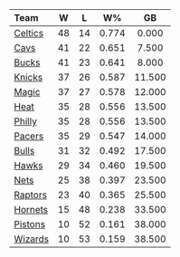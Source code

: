 | Team                            |  W  |  L  |  W%   |   GB   |
|:--------------------------------|:---:|:---:|:-----:|:------:|
| [Celtics](/r/bostonceltics)     | 48  | 14  | 0.774 | 0.000  |
| [Cavs](/r/clevelandcavs)        | 41  | 22  | 0.651 | 7.500  |
| [Bucks](/r/MkeBucks)            | 41  | 23  | 0.641 | 8.000  |
| [Knicks](/r/NYKnicks)           | 37  | 26  | 0.587 | 11.500 |
| [Magic](/r/OrlandoMagic)        | 37  | 27  | 0.578 | 12.000 |
| [Heat](/r/heat)                 | 35  | 28  | 0.556 | 13.500 |
| [Philly](/r/sixers)             | 35  | 28  | 0.556 | 13.500 |
| [Pacers](/r/pacers)             | 35  | 29  | 0.547 | 14.000 |
| [Bulls](/r/chicagobulls)        | 31  | 32  | 0.492 | 17.500 |
| [Hawks](/r/AtlantaHawks)        | 29  | 34  | 0.460 | 19.500 |
| [Nets](/r/GoNets)               | 25  | 38  | 0.397 | 23.500 |
| [Raptors](/r/torontoraptors)    | 23  | 40  | 0.365 | 25.500 |
| [Hornets](/r/CharlotteHornets)  | 15  | 48  | 0.238 | 33.500 |
| [Pistons](/r/DetroitPistons)    | 10  | 52  | 0.161 | 38.000 |
| [Wizards](/r/washingtonwizards) | 10  | 53  | 0.159 | 38.500 |